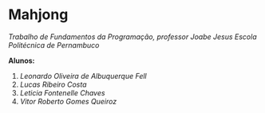 # Mahjong
*Trabalho de Fundamentos da Programação, professor Joabe Jesus*
*Escola Politécnica de Pernambuco*

**Alunos:**
1. *Leonardo Oliveira de Albuquerque Fell*
2. *Lucas Ribeiro Costa*
3. *Leticia Fontenelle Chaves*
4. *Vitor Roberto Gomes Queiroz*
